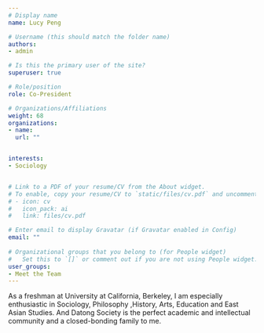 ```yaml
---
# Display name
name: Lucy Peng

# Username (this should match the folder name)
authors:
- admin

# Is this the primary user of the site?
superuser: true

# Role/position
role: Co-President

# Organizations/Affiliations
weight: 68
organizations:
- name: 
  url: ""


interests:
- Sociology


# Link to a PDF of your resume/CV from the About widget.
# To enable, copy your resume/CV to `static/files/cv.pdf` and uncomment the lines below.  
# - icon: cv
#   icon_pack: ai
#   link: files/cv.pdf

# Enter email to display Gravatar (if Gravatar enabled in Config)
email: ""
  
# Organizational groups that you belong to (for People widget)
#   Set this to `[]` or comment out if you are not using People widget.  
user_groups:
- Meet the Team
---
```

As a freshman at University at California, Berkeley, I am especially enthusiastic in Sociology, Philosophy ,History, Arts, Education and East Asian Studies. And Datong Society is the perfect academic and intellectual community and a closed-bonding family to me.
